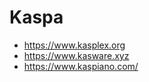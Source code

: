 <h1>Kaspa</h1>
<ul>
<li><a href="https://www.kasplex.org">https://www.kasplex.org</a></li>
<li><a href="https://www.kasware.xyz">https://www.kasware.xyz</a></li>
<li><a href="https://www.kaspiano.com/">https://www.kaspiano.com/</a></li>
</ul>